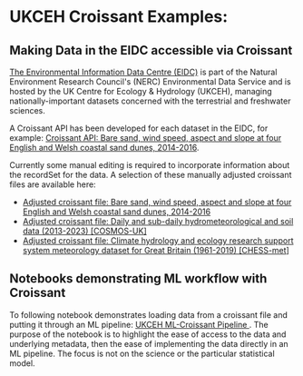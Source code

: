 # UKCEH Croissant Examples:

## Making Data in the EIDC accessible via Croissant
[The Environmental Information Data Centre (EIDC)](https://eidc.ac.uk/) is part of the Natural Environment Research Council's (NERC) Environmental Data Service and is hosted by the UK Centre for Ecology & Hydrology (UKCEH), managing nationally-important datasets concerned with the terrestrial and freshwater sciences. 

A Croissant API has been developed for each dataset in the EIDC, for example: [Croissant API: Bare sand, wind speed, aspect and slope at four English and Welsh coastal sand dunes, 2014-2016](https://catalogue.ceh.ac.uk/documents/972599af-0cc3-4e0e-a4dc-2fab7a6dfc85?format=croissant). 

Currently some manual editing is required to incorporate information about the recordSet for the data. A selection of these manually adjusted croissant files are available here:
- [Adjusted croissant file: Bare sand, wind speed, aspect and slope at four English and Welsh coastal sand dunes, 2014-2016](/croissant-examples/ukceh/croissantSpikeZip.json)
- [Adjusted croissant file: Daily and sub-daily hydrometeorological and soil data (2013-2023) [COSMOS-UK]](/croissant-examples/ukceh/croissantSpikeCOSMOS.json)
- [Adjusted croissant file: Climate hydrology and ecology research support system meteorology dataset for Great Britain (1961-2019) [CHESS-met]](/croissant-examples/ukceh/croissantSpikeChess.json)

## Notebooks demonstrating ML workflow with Croissant
To following notebook demonstrates loading data from a croissant file and putting it through an ML pipeline: [UKCEH ML-Croissant Pipeline ](/ai-ml-demos/ceh/ml_workflow_ukceh.ipynb). The purpose of the notebook is to highlight the ease of access to the data and underlying metadata, then the ease of implementing the data directly in an ML pipeline. The focus is not on the science or the particular statistical model.
